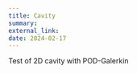 ```yaml
---
title: Cavity
summary: 
external_link: 
date: 2024-02-17
---
```


Test of 2D cavity with POD-Galerkin



